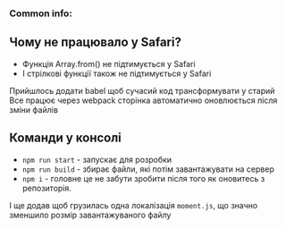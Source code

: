 ### Common info:

## Чому не працювало у Safari?

* Функція Array.from() не підтимується у Safari
* І стрілкові функції також не підтимується у Safari

Прийшлось додати babel щоб сучасий код трансформувати у старий 
Все працює через webpack сторінка автоматично оновлюється після зміни файлів

## Команди у консолі

* `npm run start` - запускає для розробки
* `npm run build` - збирає файли, які потім завантажувати на сервер
* `npm i` - головне це не забути зробити після того як оновитесь з репозиторія.

І ще додав щоб грузилась одна локалізація `moment.js`, що значно зменшило розмір завантажуваного файлу
